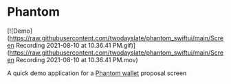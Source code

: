 # Phantom

[![Demo](https://raw.githubusercontent.com/twodayslate/phantom_swiftui/main/Screen Recording 2021-08-10 at 10.36.41 PM.gif)](https://raw.githubusercontent.com/twodayslate/phantom_swiftui/main/Screen Recording 2021-08-10 at 10.36.41 PM.mov)

A quick demo application for a [Phantom wallet](https://phantom.app/) proposal screen
